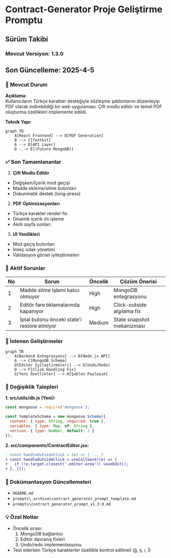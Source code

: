 # Contract-Generator Proje Geliştirme Promptu
## Sürüm Takibi
### Mevcut Versiyon: 1.3.0  
## Son Güncelleme: 2025-4-5   

### 📌 Mevcut Durum
**Açıklama**:  
Kullanıcıların Türkçe karakter desteğiyle sözleşme şablonlarını düzenleyip PDF olarak indirebildiği bir web uygulaması. Çift modlu editör ve temel PDF oluşturma özellikleri implemente edildi.

**Teknik Yapı**:
```mermaid
graph TD
    A[React Frontend] --> B[PDF Generation]
    B --> C[fontkit]
    A --> D[API Layer]
    D -.-> E[(Future MongoDB)]
```

### ✅ Son Tamamlananlar
1. **Çift Modlu Editör**
- Değişken/İçerik mod geçişi
- Madde ekleme/silme butonları
- Dokunmatik destek (long-press)

2. **PDF Optimizasyonları**
- Türkçe karakter render fix
- Dinamik içerik ön işleme
- Akıllı sayfa sonları

3. **UI Yenilikleri**
- Mod geçiş butonları
- İmleç odak yönetimi
- Validasyon görsel iyileştirmeleri    

### 🐛 Aktif Sorunlar

| No | Sorun | Öncelik | Çözüm Önerisi |
|----|-------|---------|---------------|
| 1  | Madde silme işlemi kalıcı olmuyor | High | MongoDB entegrasyonu |
| 2  | Editör fare tıklamalarında kapanıyor | High | Click-outside algılama fix |
| 3  | İptal butonu önceki state'i restore etmiyor | Medium | State snapshot mekanizması |

### 📝 İstenen Geliştirmeler

```mermaid
graph TB
    A[Backend Entegrasyonu] --> B[Node.js API]
    A --> C[MongoDB Schema]
    D[Editör İyileştirmeleri] --> E[Undo/Redo]
    D --> F[Click Handling Fix]
    G[Yeni Özellikler] --> H[Şablon Paylaşım]
```

### 🔄 Değişiklik Talepleri

**1. src/utils/db.js (Yeni):**
```javascript
const mongoose = require('mongoose');

const templateSchema = new mongoose.Schema({
  content: { type: String, required: true },
  variables: { type: Map, of: String },
  version: { type: Number, default: 1 }
});
```
**2. src/components/ContractEditor.jsx:**
```diff
- const handleOutsideClick = (e) => { ... }
+ const handleOutsideClick = useCallback((e) => {
+   if (!e.target.closest('.editor-area')) saveEdit();
+ }, []);
```

### 📜 Dokümantasyon Güncellemeleri
- `README.md`
- `prompts\_archive\contract_generator_prompt_template.md`
- `prompts\contract_generator_prompt_v1.3.0.md`

### 💡 Özel Notlar
- Öncelik sırası:
  1. MongoDB bağlantısı
  2. Editör davranış fixleri
  3. Undo/redo implementasyonu
- Test ederken Türkçe karakterler özellikle kontrol edilmeli (ğ, ş, ı, İ)
